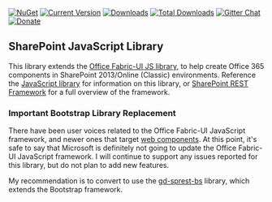 [![NuGet](https://img.shields.io/nuget/v/gd-sprest-js.svg)](https://www.nuget.org/packages/gd-sprest-js/) [![Current Version](https://badge.fury.io/js/gd-sprest-js.svg)](https://www.npmjs.com/package/gd-sprest-js) [![Downloads](https://img.shields.io/npm/dm/gd-sprest-js.svg)](https://www.npmjs.com/package/gd-sprest-js) [![Total Downloads](https://img.shields.io/npm/dt/gd-sprest-js.svg)](https://www.npmjs.com/package/gd-sprest-js) [![Gitter Chat](https://badges.gitter.im/gitterHQ/gitter.png)](https://gitter.im/gd-sprest/Lobby) [![Donate](https://img.shields.io/badge/Donate-PayPal-green.svg)](https://paypal.me/Dattabase)

## SharePoint JavaScript Library

This library extends the [Office Fabric-UI JS library](https://dev.office.com/fabric-js), to help create Office 365 components in SharePoint 2013/Online (Classic) environments. Reference the [JavaScript library](https://gunjandatta.github.io/extras/js) for information on this library, or [SharePoint REST Framework](https://gunjandatta.github.io) for a full overview of the framework.

### **Important** Bootstrap Library Replacement

There have been user voices related to the Office Fabric-UI JavaScript framework, and newer ones that target [web components](https://sharepoint.uservoice.com/forums/329220-sharepoint-dev-platform/suggestions/35100433-office-ui-fabric-as-web-components). At this point, it's safe to say that Microsoft is definitely not going to update the Office Fabric-UI JavaScript framework. I will continue to support any issues reported for this library, but do not plan to add new features.

My recommendation is to convert to use the [gd-sprest-bs](https://gunjandatta.github.io/extras/bs) library, which extends the Bootstrap framework.